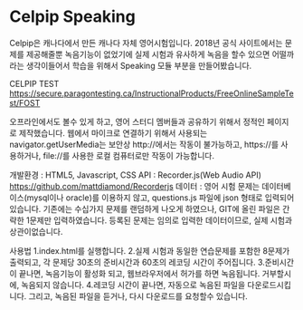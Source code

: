 # Celpip Speaking
Celpip은 캐나다에서 만든 캐나다 자체 영어시험입니다. 2018년 공식 사이트에서는 문제를 제공해줄뿐 녹음기능이 없었기에 실제 시험과 유사하게 녹음을 할수 있으면 어떨까 라는 생각이들어서 학습을 위해서 Speaking 모듈 부분을 만들어봤습니다. 

CELPIP TEST
https://secure.paragontesting.ca/InstructionalProducts/FreeOnlineSampleTest/FOST

오프라인에서도 볼수 있게 하고, 영어 스터디 멤버들과 공유하기 위해서 정적인 페이지로 제작했습니다. 웹에서 마이크로 연결하기 위해서 사용되는 navigator.getUserMedia는 보안상 http://에서는 작동이 불가능하고,  https://를 사용하거나, file://를 사용한 로컬 컴퓨터로만 작동이 가능합니다.

개발환경 : HTML5, Javascript, CSS
API : Recorder.js(Web Audio API) https://github.com/mattdiamond/Recorderjs
데이터 : 영어 시험 문제는 데이터베이스(mysql이나 oracle)를 이용하지 않고, questions.js 파일에 json 형태로 입력되어 있습니다. 기존에는 수십가지 문제를 랜덤하게 나오게 하였으나, GIT에 올린 파일은 간략한 1문제만 입력하였습니다. 등록된 문제는 임의로 입력한 데이터이므로, 실제 시험과 상관이없습니다.



사용법
1.index.html를 실행합니다.
2.실제 시험과 동일한 연습문제를 포함한 8문제가 출력되고, 각 문제당 30초의 준비시간과 60초의 레코딩 시간이 주어집니다.
3.준비시간이 끝나면, 녹음기능이 활성화 되고, 웹브라우저에서 허가를 하면 녹음됩니다. 거부할시에, 녹음되지 않습니다.
4.레코딩 시간이 끝나면, 자동으로 녹음된 파일을 다운로드시킵니다. 그리고, 녹음된 파일을 듣거나, 다시 다운로드를 요청할수 있습니다.
